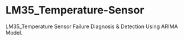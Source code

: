 # LM35_Temperature-Sensor
LM35_Temperature Sensor Failure Diagnosis &amp; Detection Using ARIMA Model.

